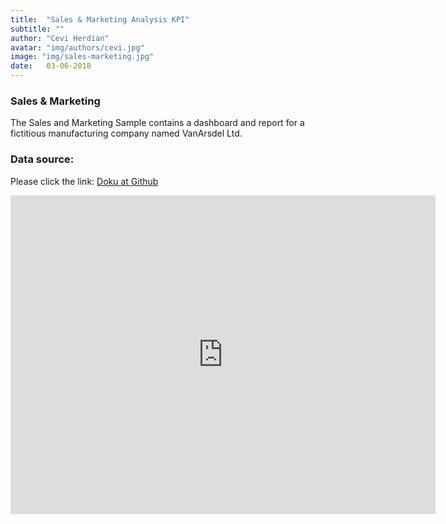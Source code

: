 ```yaml
---
title:  "Sales & Marketing Analysis KPI"
subtitle: ""
author: "Cevi Herdian"
avatar: "img/authors/cevi.jpg"
image: "img/sales-marketing.jpg"
date:   03-06-2018
---
```


### Sales & Marketing 
The Sales and Marketing Sample contains a dashboard and report for a fictitious manufacturing company named VanArsdel Ltd.

### Data source:
Please click the link: [Doku at Github](https://github.com/itsmecevi/sales-marketing-sample)

<iframe width="680" height="510" src="https://app.powerbi.com/view?r=eyJrIjoiMzc4YjYzYzgtYjA3Ni00Y2FjLWI0ZjgtYjg0MjY3NDM5OGZmIiwidCI6IjU3NTMyN2Q0LTBmNGMtNGI5ZS1hNzE4LWQwOTViMWMyMzdiNSIsImMiOjh9" frameborder="0" allowFullScreen="true"></iframe>
